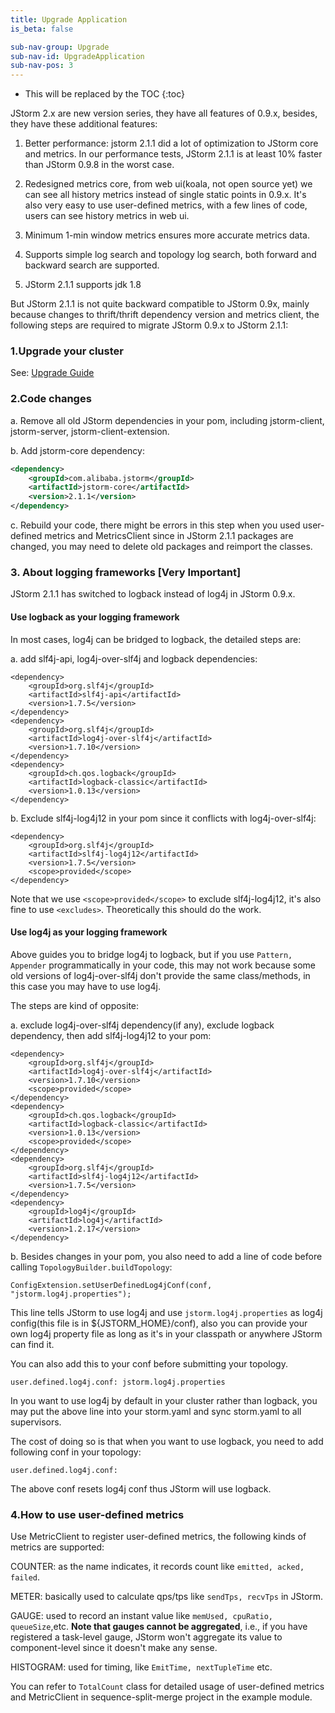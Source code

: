```yaml
---
title: Upgrade Application
is_beta: false

sub-nav-group: Upgrade
sub-nav-id: UpgradeApplication
sub-nav-pos: 3
---
```


* This will be replaced by the TOC
{:toc}

JStorm 2.x are new version series, they have all features of 0.9.x, besides, they have these additional features:

1. Better performance: jstorm 2.1.1 did a lot of optimization to JStorm core and metrics. In our performance tests, JStorm 2.1.1 is at least 10% faster than JStorm 0.9.8 in the worst case.

2. Redesigned metrics core, from web ui(koala, not open source yet) we can see all history metrics instead of single static points in 0.9.x. It's also very easy to use user-defined metrics, with a few lines of code, users can see history metrics in web ui. 

3. Minimum 1-min window metrics ensures more accurate metrics data.

4. Supports simple log search and topology log search, both forward and backward search are supported.

5. JStorm 2.1.1 supports jdk 1.8

But JStorm 2.1.1 is not quite backward compatible to JStorm 0.9x, mainly because changes to thrift/thrift dependency version and metrics client, the following steps are required to migrate JStorm 0.9.x to JStorm 2.1.1:

### 1.Upgrade your cluster

See: [Upgrade Guide]({{site.baseurl}}/quickstart/upgrade)

### 2.Code changes

a. Remove all old JStorm dependencies in your pom, including jstorm-client, jstorm-server, jstorm-client-extension.

b. Add jstorm-core dependency:

```xml
<dependency>
    <groupId>com.alibaba.jstorm</groupId>
    <artifactId>jstorm-core</artifactId>
    <version>2.1.1</version>
</dependency>
```

c. Rebuild your code, there might be errors in this step when you used user-defined metrics and MetricsClient since in JStorm 2.1.1 packages are changed, you may need to delete old packages and reimport the classes.

### 3. About logging frameworks [Very Important]
JStorm 2.1.1 has switched to logback instead of log4j in JStorm 0.9.x.

#### Use logback as your logging framework
In most cases, log4j can be bridged to logback, the detailed steps are:

a. add slf4j-api, log4j-over-slf4j and logback dependencies:

```
<dependency>
    <groupId>org.slf4j</groupId>
    <artifactId>slf4j-api</artifactId>
    <version>1.7.5</version>
</dependency>
<dependency>
    <groupId>org.slf4j</groupId>
    <artifactId>log4j-over-slf4j</artifactId>
    <version>1.7.10</version>
</dependency>
<dependency>
    <groupId>ch.qos.logback</groupId>
    <artifactId>logback-classic</artifactId>
    <version>1.0.13</version>
</dependency>
```

b. Exclude slf4j-log4j12 in your pom since it conflicts with log4j-over-slf4j:

```
<dependency>
    <groupId>org.slf4j</groupId>
    <artifactId>slf4j-log4j12</artifactId>
    <version>1.7.5</version>
    <scope>provided</scope>
</dependency>
```

Note that we use `<scope>provided</scope>` to exclude slf4j-log4j12, it's also fine to use `<excludes>`.
Theoretically this should do the work.

#### Use log4j as your logging framework
Above guides you to bridge log4j to logback, but if you use `Pattern, Appender` programmatically in your code, this may not work because some old versions of log4j-over-slf4j don't provide the same class/methods, in this case you may have to use log4j.

The steps are kind of opposite:

a. exclude log4j-over-slf4j dependency(if any), exclude logback dependency, then add slf4j-log4j12 to your pom:

```
<dependency>
    <groupId>org.slf4j</groupId>
    <artifactId>log4j-over-slf4j</artifactId>
    <version>1.7.10</version>
    <scope>provided</scope>
</dependency>
<dependency>
    <groupId>ch.qos.logback</groupId>
    <artifactId>logback-classic</artifactId>
    <version>1.0.13</version>
    <scope>provided</scope>
</dependency>
<dependency>
    <groupId>org.slf4j</groupId>
    <artifactId>slf4j-log4j12</artifactId>
    <version>1.7.5</version>
</dependency>
<dependency>
    <groupId>log4j</groupId>
    <artifactId>log4j</artifactId>
    <version>1.2.17</version>
</dependency>
```

b. Besides changes in your pom, you also need to add a line of code before calling `TopologyBuilder.buildTopology`: 

```
ConfigExtension.setUserDefinedLog4jConf(conf, "jstorm.log4j.properties");
```

This line tells JStorm to use log4j and use `jstorm.log4j.properties` as log4j config(this file is in ${JSTORM_HOME}/conf), also you can provide your own log4j property file as long as it's in your classpath or anywhere JStorm can find it. 

You can also add this to your conf before submitting your topology.

```
user.defined.log4j.conf: jstorm.log4j.properties
```

In you want to use log4j by default in your cluster rather than logback, you may put the above line into your storm.yaml and sync storm.yaml to all supervisors.

The cost of doing so is that when you want to use logback, you need to add following conf in your topology:

```
user.defined.log4j.conf: 
```

The above conf resets log4j conf thus JStorm will use logback. 

### 4.How to use user-defined metrics
Use MetricClient to register user-defined metrics, the following kinds of metrics are supported:

COUNTER: as the name indicates, it records count like `emitted, acked, failed`.

METER: basically used to calculate qps/tps like `sendTps, recvTps` in JStorm.

GAUGE: used to record an instant value like `memUsed, cpuRatio, queueSize`,etc. **Note that gauges cannot be aggregated**, i.e., if you have registered a task-level gauge, JStorm won't aggregate its value to component-level since it doesn't make any sense.

HISTOGRAM: used for timing, like `EmitTime, nextTupleTime` etc.

You can refer to `TotalCount` class for detailed usage of user-defined metrics and MetricClient in sequence-split-merge project in the example module.
